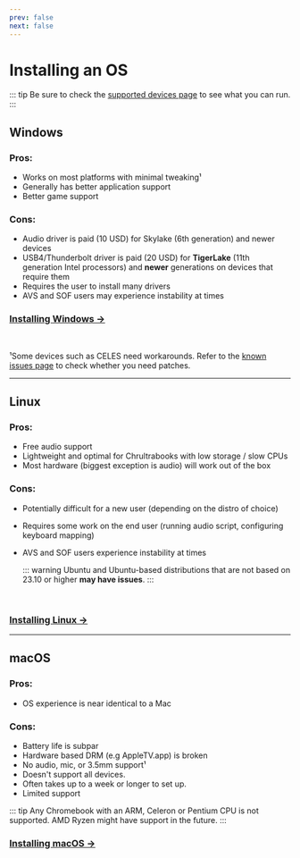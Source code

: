 ```yaml
---
prev: false
next: false
---
```

# Installing an OS

::: tip
Be sure to check the [supported devices page](../firmware/supported-devices.md) to see what you can run.
:::

## Windows

### Pros:
* Works on most platforms with minimal tweaking¹
* Generally has better application support
* Better game support

### Cons: 
* Audio driver is paid (10 USD) for Skylake (6th generation) and newer devices
* USB4/Thunderbolt driver is paid (20 USD) for **TigerLake** (11th generation Intel processors) and **newer** generations on devices that require them
* Requires the user to install many drivers
* AVS and SOF users may experience instability at times

### [Installing Windows →](installing-windows.md) 

<br>

¹Some devices such as CELES need workarounds. Refer to the [known issues page](known-issues.html) to check whether you need patches.

---

## Linux

### Pros:
* Free audio support 
* Lightweight and optimal for Chrultrabooks with low storage / slow CPUs
* Most hardware (biggest exception is audio) will work out of the box

### Cons:
* Potentially difficult for a new user (depending on the distro of choice)
* Requires some work on the end user (running audio script, configuring keyboard mapping)
* AVS and SOF users experience instability at times

   ::: warning
   Ubuntu and Ubuntu-based distributions that are not based on 23.10 or higher **may have issues**.
   :::

<br>

### [Installing Linux →](installing-linux.md)

---

## macOS

### Pros:
* OS experience is near identical to a Mac

### Cons:
* Battery life is subpar
* Hardware based DRM (e.g AppleTV.app) is broken
* No audio, mic, or 3.5mm support¹
* Doesn't support all devices.
* Often takes up to a week or longer to set up.
* Limited support

::: tip
Any Chromebook with an ARM, Celeron or Pentium CPU is not supported. AMD Ryzen might have support in the future.
:::

### [Installing macOS →](installing-macos.md)
